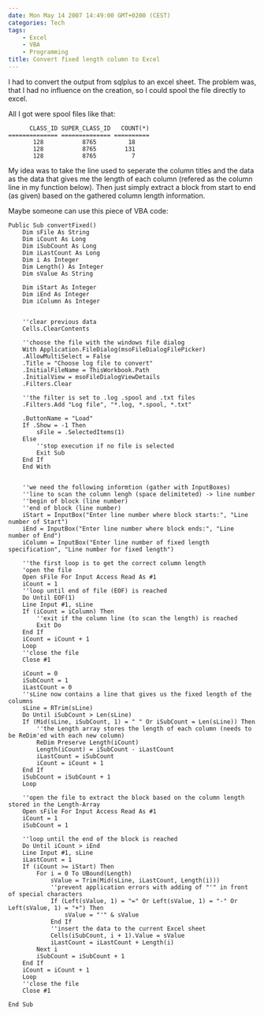 ```yaml
---
date: Mon May 14 2007 14:49:00 GMT+0200 (CEST)
categories: Tech
tags:
    - Excel
    - VBA
    - Programming
title: Convert fixed length column to Excel
---
```



I had to convert the output from sqlplus to an excel sheet. The problem
was, that I had no influence on the creation, so I could spool the file
directly to excel.

All I got were spool files like that:

          CLASS_ID SUPER_CLASS_ID   COUNT(*)
    ============== ============== ==========
           128           8765         18
           128           8765        131
           128           8765          7

My idea was to take the line used to seperate the column titles and the
data as the data that gives me the length of each column (refered as the
column line in my function below). Then just simply extract a block from
start to end (as given) based on the gathered column length information.

Maybe someone can use this piece of VBA code:

    Public Sub convertFixed()
        Dim sFile As String
        Dim iCount As Long
        Dim iSubCount As Long
        Dim iLastCount As Long
        Dim i As Integer
        Dim Length() As Integer
        Dim sValue As String

        Dim iStart As Integer
        Dim iEnd As Integer
        Dim iColumn As Integer


        ''clear previous data
        Cells.ClearContents

        ''choose the file with the windows file dialog
        With Application.FileDialog(msoFileDialogFilePicker)
        .AllowMultiSelect = False
        .Title = "Choose log file to convert"
        .InitialFileName = ThisWorkbook.Path
        .InitialView = msoFileDialogViewDetails
        .Filters.Clear

        ''the filter is set to .log .spool and .txt files
        .Filters.Add "Log file", "*.log, *.spool, *.txt"

        .ButtonName = "Load"
        If .Show = -1 Then
            sFile = .SelectedItems(1)
        Else
            ''stop execution if no file is selected
            Exit Sub
        End If
        End With


        ''we need the following informtion (gather with InputBoxes)
        ''line to scan the column lengh (space delimiteted) -> line number
        ''begin of block (line number)
        ''end of block (line number)
        iStart = InputBox("Enter line number where block starts:", "Line number of Start")
        iEnd = InputBox("Enter line number where block ends:", "Line number of End")
        iColumn = InputBox("Enter line number of fixed length specification", "Line number for fixed length")

        ''the first loop is to get the correct column length
        'open the file
        Open sFile For Input Access Read As #1
        iCount = 1
        ''loop until end of file (EOF) is reached
        Do Until EOF(1)
        Line Input #1, sLine
        If (iCount = iColumn) Then
            ''exit if the column line (to scan the length) is reached
            Exit Do
        End If
        iCount = iCount + 1
        Loop
        ''close the file
        Close #1

        iCount = 0
        iSubCount = 1
        iLastCount = 0
        ''sLine now contains a line that gives us the fixed length of the columns
        sLine = RTrim(sLine)
        Do Until iSubCount > Len(sLine)
        If (Mid(sLine, iSubCount, 1) = " " Or iSubCount = Len(sLine)) Then
            ''the Length array stores the length of each column (needs to be ReDim'ed with each new column)
            ReDim Preserve Length(iCount)
            Length(iCount) = iSubCount - iLastCount
            iLastCount = iSubCount
            iCount = iCount + 1
        End If
        iSubCount = iSubCount + 1
        Loop

        ''open the file to extract the block based on the column length stored in the Length-Array
        Open sFile For Input Access Read As #1
        iCount = 1
        iSubCount = 1

        ''loop until the end of the block is reached
        Do Until iCount > iEnd
        Line Input #1, sLine
        iLastCount = 1
        If (iCount >= iStart) Then
            For i = 0 To UBound(Length)
                sValue = Trim(Mid(sLine, iLastCount, Length(i)))
                ''prevent application errors with adding of "'" in front of special characters
                If (Left(sValue, 1) = "=" Or Left(sValue, 1) = "-" Or Left(sValue, 1) = "+") Then
                    sValue = "'" & sValue
                End If
                ''insert the data to the current Excel sheet
                Cells(iSubCount, i + 1).Value = sValue
                iLastCount = iLastCount + Length(i)
            Next i
            iSubCount = iSubCount + 1
        End If
        iCount = iCount + 1
        Loop
        ''close the file
        Close #1

    End Sub

